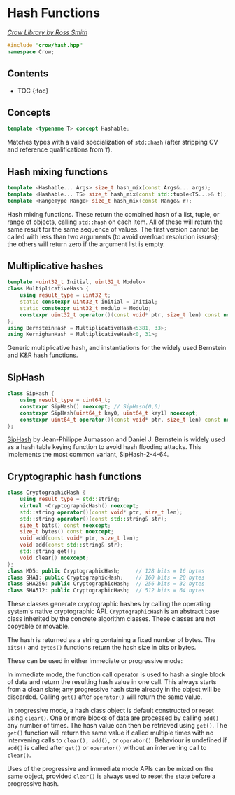 # Hash Functions

_[Crow Library by Ross Smith](index.html)_

```c++
#include "crow/hash.hpp"
namespace Crow;
```

## Contents

* TOC
{:toc}

## Concepts

```c++
template <typename T> concept Hashable;
```

Matches types with a valid specialization of `std::hash` (after stripping CV
and reference qualifications from `T`).

## Hash mixing functions

```c++
template <Hashable... Args> size_t hash_mix(const Args&... args);
template <Hashable... TS> size_t hash_mix(const std::tuple<TS...>& t);
template <RangeType Range> size_t hash_mix(const Range& r);
```

Hash mixing functions. These return the combined hash of a list, tuple, or
range of objects, calling `std::hash` on each item. All of these will return
the same result for the same sequence of values. The first version cannot be
called with less than two arguments (to avoid overload resolution issues);
the others will return zero if the argument list is empty.

## Multiplicative hashes

```c++
template <uint32_t Initial, uint32_t Modulo>
class MultiplicativeHash {
    using result_type = uint32_t;
    static constexpr uint32_t initial = Initial;
    static constexpr uint32_t modulo = Modulo;
    constexpr uint32_t operator()(const void* ptr, size_t len) const noexcept;
};
using BernsteinHash = MultiplicativeHash<5381, 33>;
using KernighanHash = MultiplicativeHash<0, 31>;
```

Generic multiplicative hash, and instantiations for the widely used Bernstein
and K&R hash functions.

## SipHash

```c++
class SipHash {
    using result_type = uint64_t;
    constexpr SipHash() noexcept; // SipHash(0,0)
    constexpr SipHash(uint64_t key0, uint64_t key1) noexcept;
    constexpr uint64_t operator()(const void* ptr, size_t len) const noexcept;
};
```

[SipHash](https://github.com/veorq/SipHash) by Jean-Philippe Aumasson and
Daniel J. Bernstein is widely used as a hash table keying function to avoid
hash flooding attacks. This implements the most common variant,
SipHash-2-4-64.

## Cryptographic hash functions

```c++
class CryptographicHash {
    using result_type = std::string;
    virtual ~CryptographicHash() noexcept;
    std::string operator()(const void* ptr, size_t len);
    std::string operator()(const std::string& str);
    size_t bits() const noexcept;
    size_t bytes() const noexcept;
    void add(const void* ptr, size_t len);
    void add(const std::string& str);
    std::string get();
    void clear() noexcept;
};
class MD5: public CryptographicHash;     // 128 bits = 16 bytes
class SHA1: public CryptographicHash;    // 160 bits = 20 bytes
class SHA256: public CryptographicHash;  // 256 bits = 32 bytes
class SHA512: public CryptographicHash;  // 512 bits = 64 bytes
```

These classes generate cryptographic hashes by calling the operating system's
native cryptographic API. `CryptographicHash` is an abstract base class
inherited by the concrete algorithm classes. These classes are not copyable
or movable.

The hash is returned as a string containing a fixed number of bytes. The
`bits()` and `bytes()` functions return the hash size in bits or bytes.

These can be used in either immediate or progressive mode:

In immediate mode, the function call operator is used to hash a single block
of data and return the resulting hash value in one call. This always starts
from a clean slate; any progressive hash state already in the object will be
discarded. Calling `get()` after `operator()` will return the same value.

In progressive mode, a hash class object is default constructed or reset using
`clear()`. One or more blocks of data are processed by calling `add()` any
number of times. The hash value can then be retrieved using `get()`. The
`get()` function will return the same value if called multiple times with no
intervening calls to `clear(), add(),` or `operator()`. Behaviour is undefined
if `add()` is called after `get()` or `operator()` without an intervening call
to `clear()`.

Uses of the progressive and immediate mode APIs can be mixed on the same
object, provided `clear()` is always used to reset the state before a
progressive hash.
